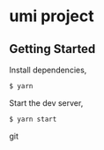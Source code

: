 # umi project

## Getting Started

Install dependencies,

```bash
$ yarn
```

Start the dev server,

```bash
$ yarn start
```
git
